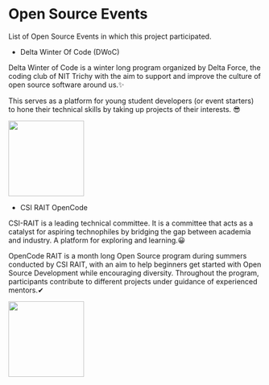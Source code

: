 # Open Source Events

List of Open Source Events in which this project participated.

- Delta Winter Of Code (DWoC)

Delta Winter of Code is a winter long program organized by Delta Force, the coding club of NIT Trichy with the aim to support and improve the culture of open source software around us.✨

This serves as a platform for young student developers (or event starters) to hone their technical skills by taking up projects of their interests. 😎

<a href="https://github.com/prathimacode-hub"><img src="https://github.com/prathimacode-hub/prathimacode-hub/tree/main/Open%20Source%20Programs/Delta%20Winter%20Of%20Code%202021" width=150px height=150px /></a>


- CSI RAIT OpenCode

CSI-RAIT is a leading technical committee. It is a committee that acts as a catalyst for aspiring technophiles by bridging the gap between academia and industry. A platform for exploring and learning.😀

OpenCode RAIT is a month long Open Source program during summers conducted by CSI RAIT, with an aim to help beginners get started with Open Source Development while encouraging diversity. Throughout the program, participants contribute to different projects under guidance of experienced mentors.✔

<a href="https://github.com/prathimacode-hub"><img src="https://github.com/prathimacode-hub/prathimacode-hub/tree/main/Open%20Source%20Programs/OpenCode%20CSIRAIT%202022" width=150px height=150px /></a>
